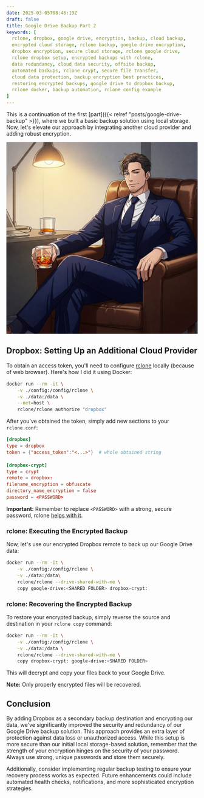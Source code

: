 ```yaml
---
date: 2025-03-05T08:46:19Z
draft: false
title: Google Drive Backup Part 2
keywords: [
  rclone, dropbox, google drive, encryption, backup, cloud backup,
  encrypted cloud storage, rclone backup, google drive encryption,
  dropbox encryption, secure cloud storage, rclone google drive,
  rclone dropbox setup, encrypted backups with rclone,
  data redundancy, cloud data security, offsite backup,
  automated backups, rclone crypt, secure file transfer,
  cloud data protection, backup encryption best practices,
  restoring encrypted backups, google drive to dropbox backup,
  rclone docker, backup automation, rclone config example
]
---
```


This is a continuation of the first [part]({{< relref "posts/google-drive-backup" >}}),
 where we built a basic backup solution using local storage. Now, let's elevate
 our approach by integrating another cloud provider and adding robust encryption.

![generate image in anime style where relaxed professional guy in blue suit sitting relaxed with wiskey](suit-2.jpg)

## Dropbox: Setting Up an Additional Cloud Provider

To obtain an access token, you'll need to configure
 [rclone](https://rclone.org/remote_setup/) locally (because of web browser).
 Here's how I did it using Docker:

```bash
docker run --rm -it \
    -v ./config:/config/rclone \
    -v ./data:/data \
    --net=host \
    rclone/rclone authorize "dropbox"
```

After you've obtained the token, simply add new sections to your `rclone.conf`:

```toml
[dropbox]
type = dropbox
token = {"access_token":"<...>"}  # whole obtained string

[dropbox-crypt]
type = crypt
remote = dropbox:
filename_encryption = obfuscate
directory_name_encryption = false
password = <PASSWORD>
```

**Important:** Remember to replace `<PASSWORD>` with a strong, secure password,
 rclone [helps with it](https://rclone.org/crypt/#configuration).

### rclone: Executing the Encrypted Backup

Now, let's use our encrypted Dropbox remote to back up our Google Drive data:

```bash
docker run --rm -it \
    -v ./config:/config/rclone \
    -v ./data:/data\
    rclone/rclone --drive-shared-with-me \
    copy google-drive:<SHARED FOLDER> dropbox-crypt:
```

### rclone: Recovering the Encrypted Backup

To restore your encrypted backup, simply reverse the source and destination in
 your `rclone copy` command:

```bash
docker run --rm -it \
    -v ./config:/config/rclone \
    -v ./data:/data \
    rclone/rclone --drive-shared-with-me \
    copy dropbox-crypt: google-drive:<SHARED FOLDER>
```

This will decrypt and copy your files back to your Google Drive.

**Note:** Only properly encrypted files will be recovered.

## Conclusion

By adding Dropbox as a secondary backup destination and encrypting our data,
 we've significantly improved the security and redundancy of our Google Drive
 backup solution. This approach provides an extra layer of protection against
 data loss or unauthorized access. While this setup is more secure than our
 initial local storage-based solution, remember that the strength of your
 encryption hinges on the security of your password. Always use strong, unique
 passwords and store them securely.

Additionally, consider implementing regular
 backup testing to ensure your recovery process works as expected. Future
 enhancements could include automated health checks, notifications, and more
 sophisticated encryption strategies.
